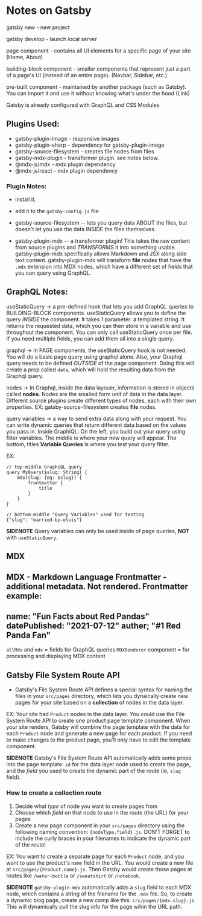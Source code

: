 # Notes on Gatsby

 gatsby new - new project

 gatsby develop - launch local server

 page component - contains all UI elements for a specific page of your site (Home, About)

 building-block component - smaller components that represent just a part of a page's UI (instead of an entire page). (Navbar, Sidebar, etc.)

 pre-built component - maintained by another package (such as Gatsby). You can import it and use it without knowing what's under the hood (Link)

 Gatsby is already configured with GraphQL and CSS Modules

 ## Plugins Used:
 - gatsby-plugin-image - responsive images
 - gatsby-plugin-sharp - dependency for gatsby-plugin-image
 - gatsby-source-filesystem - creates file nodes from files
 - gatsby-mdx-plugin - transformer plugin. see notes below.
 - @mdx-js/mdx - mdx plugin dependency
 - @mdx-js/react - mdx plugin dependency

 ### Plugin Notes:
 - install it.
 - add it to the `gatsby-config.js` file

 - gatsby-source-filesystem -- lets you query data ABOUT the files,  but doesn't let you use the data INSIDE the files themselves.

 - gatsby-plugin-mdx -- a transformer plugin! This takes the raw content from source plugins and *TRANSFORMS* it into something usable. gatsby-plugin-mdx specifically allows Markdown and JSX along side text content. gatsby-plugin-mdx will transform **file** nodes that have the `.mdx` extension into MDX nodes, which have a different set of fields that you can query using GraphQL.

 ## GraphQL Notes:
 useStaticQuery -> a pre-defined hook that lets you add GraphQL queries to BUILDING-BLOCK components. useStaticQuery allows you to define the query *INSIDE* the component. It takes 1 parameter: a templated string. It returns the requested data, which you can then store in a variable and use throughout the component.
 You can only call useStaticQuery once per file. If you need multiple fields, you can add them all into a single query.

 graphql -> in PAGE components, the useStaticQuery hook is not needed. You will do a basic page query using graphql alone. Also, your Graphql query needs to be defined *OUTSIDE* of the page component. Doing this will create a prop called `data`, which will hold the resulting data from the Graphql query.

 nodes -> In Graphql, inside the data layouer, information is stored in objects called **nodes**. Nodes are the smalled form unit of data in the data layer. Different source plugins create different types of nodes, each with their own properties. EX: gatsby-source-filesystem creates **file** nodes.

 query variables -> a way to send extra data along with your request. You can write dynamic queries that return different data based on the values you pass in.
 Inside GraphiQL: On the left, you build out your query using filter variables. The middle is where your new query will appear. The bottom, titles **Variable Queries** is where you *test* your query filter.

 EX:
 ```
 // top-middle GraphiQL query
 query MyQuery($slug: String) {
     mdx(slug: {eq: $slug}) {
         frontmatter {
             title
         }
     }
 }

 // bottom-middle "Query Variables" used for testing
 {"slug": "married-by-elvis"}
 ```
 **SIDENOTE** Query variables can only be used inside of page queries, **NOT** with `useStaticQuery`.

 ## MDX
 MDX - Markdown Language
 Frontmatter - additional metadata. Not rendered.
 Frontmatter example:
 ---
 name: "Fun Facts about Red Pandas"
 datePublished: "2021-07-12"
 auther; "#1 Red Panda Fan"
 ---

 `allMdx` and `mdx` = fields for GraphQL queries
 `MDXRenderer` component = for processing and displaying MDX content

 ## Gatsby File System Route API
 - Gatsby's File System Route API defines a special syntax for naming the files in your `src/pages` directory, which lets you dynaically create new pages for your site based on a **collection** of nodes in the data layer.

 EX: Your site had `Product` nodes in the data layer. You could use the File System Route API to create one product page template component. When your site renders, Gatsby will combine the page template with the data for each `Product` node and generate a new page for each product. If you need to make changes to the product page, you'll only have to edit the template component.

 **SIDENOTE** Gatsby's File System Route API automatically adds some props into the page template: `id` for the data layer node used to create the page, and the *field* you used to create the dynamic part of the route (ie, `slug` field).

 ### How to create a collection route
 1. Decide what *type* of node you want to create pages from
 2. Choose which *field* on that node to use in the route (the URL) for your pages
 3. Create a new page component in your `src/pages` directory using the following naming convention: `{nodeType.field}.js`. DON'T FORGET to include the curly braces in your filenames to indicate the dynamic part of the route!

 EX: You want to create a separate page for each `Product` node, and you want to use the product's `name` field in the URL. You would create a new file at `src/pages/{Product.name}.js`. Then Gatsby would create those pages at routes like `/water-bottle` or `/sweatshirt` or `/notebook`.

 **SIDENOTE** `gatsby-plugin-mdx` automatically adds a `slug` field to each MDX node, which contains a string of the filename for the `.mdx` file. So, to create a dynamic blog page, create a new comp like this: `src/pages/{mdx.slug}.js` This will dynamically pull the slug info for the page wihin the URL path.